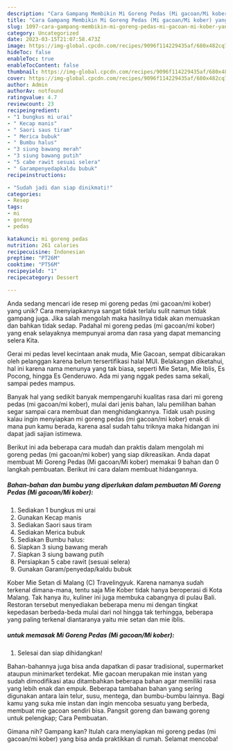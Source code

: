 ```yaml
---
description: "Cara Gampang Membikin Mi Goreng Pedas (Mi gacoan/Mi kober) yang Lezat Sekali"
title: "Cara Gampang Membikin Mi Goreng Pedas (Mi gacoan/Mi kober) yang Lezat Sekali"
slug: 1097-cara-gampang-membikin-mi-goreng-pedas-mi-gacoan-mi-kober-yang-lezat-sekali
category: Uncategorized
date: 2023-03-15T21:07:58.473Z
image: https://img-global.cpcdn.com/recipes/9096f114229435af/680x482cq70/mi-goreng-pedas-mi-gacoanmi-kober-foto-resep-utama.jpg
hideToc: false
enableToc: true
enableTocContent: false
thumbnail: https://img-global.cpcdn.com/recipes/9096f114229435af/680x482cq70/mi-goreng-pedas-mi-gacoanmi-kober-foto-resep-utama.jpg
cover: https://img-global.cpcdn.com/recipes/9096f114229435af/680x482cq70/mi-goreng-pedas-mi-gacoanmi-kober-foto-resep-utama.jpg
author: Admin
authorAv: notfound
ratingvalue: 4.7
reviewcount: 23
recipeingredient:
- "1 bungkus mi urai"
- " Kecap manis"
- " Saori saus tiram"
- " Merica bubuk"
- " Bumbu halus"
- "3 siung bawang merah"
- "3 siung bawang putih"
- "5 cabe rawit sesuai selera"
- " Garampenyedapkaldu bubuk"
recipeinstructions:

- "Sudah jadi dan siap dinikmati!"
categories:
- Resep
tags:
- mi
- goreng
- pedas

katakunci: mi goreng pedas 
nutrition: 261 calories
recipecuisine: Indonesian
preptime: "PT26M"
cooktime: "PT56M"
recipeyield: "1"
recipecategory: Dessert

---
```





Anda sedang mencari ide resep mi goreng pedas (mi gacoan/mi kober) yang unik? Cara menyiapkannya sangat tidak terlalu sulit namun tidak gampang juga. Jika salah mengolah maka hasilnya tidak akan memuaskan dan bahkan tidak sedap. Padahal mi goreng pedas (mi gacoan/mi kober) yang enak selayaknya mempunyai aroma dan rasa yang dapat memancing selera Kita.





Gerai mi pedas level kecintaan anak muda, Mie Gacoan, sempat dibicarakan oleh pelanggan karena belum tersertifikasi halal MUI. Belakangan diketahui, hal ini karena nama menunya yang tak biasa, seperti Mie Setan, Mie Iblis, Es Pocong, hingga Es Genderuwo. Ada mi yang nggak pedes sama sekali, sampai pedes mampus.

Banyak hal yang sedikit banyak mempengaruhi kualitas rasa dari mi goreng pedas (mi gacoan/mi kober), mulai dari jenis bahan, lalu pemilihan bahan segar sampai cara membuat dan menghidangkannya. Tidak usah pusing kalau ingin menyiapkan mi goreng pedas (mi gacoan/mi kober) enak di mana pun kamu berada, karena asal sudah tahu triknya maka hidangan ini dapat jadi sajian istimewa.






Berikut ini ada beberapa cara mudah dan praktis dalam mengolah mi goreng pedas (mi gacoan/mi kober) yang siap dikreasikan. Anda dapat membuat Mi Goreng Pedas (Mi gacoan/Mi kober) memakai 9 bahan dan 0 langkah pembuatan. Berikut ini cara dalam membuat hidangannya.

<!--inarticleads1-->

##### Bahan-bahan dan bumbu yang diperlukan dalam pembuatan Mi Goreng Pedas (Mi gacoan/Mi kober):

1. Sediakan 1 bungkus mi urai
1. Gunakan  Kecap manis
1. Sediakan  Saori saus tiram
1. Sediakan  Merica bubuk
1. Sediakan  Bumbu halus:
1. Siapkan 3 siung bawang merah
1. Siapkan 3 siung bawang putih
1. Persiapkan 5 cabe rawit (sesuai selera)
1. Gunakan  Garam/penyedap/kaldu bubuk


Kober Mie Setan di Malang (C) Travelingyuk. Karena namanya sudah terkenal dimana-mana, tentu saja Mie Kober tidak hanya beroperasi di Kota Malang. Tak hanya itu, kuliner ini juga membuka cabangnya di pulau Bali. Restoran tersebut menyediakan beberapa menu mi dengan tingkat kepedasan berbeda-beda mulai dari nol hingga tak terhingga, beberapa yang paling terkenal diantaranya yaitu mie setan dan mie iblis. 

<!--inarticleads2-->

#####  untuk memasak Mi Goreng Pedas (Mi gacoan/Mi kober):


1. Selesai dan siap dihidangkan!

Bahan-bahannya juga bisa anda dapatkan di pasar tradisional, supermarket ataupun minimarket terdekat. Mie gacoan merupakan mie instan yang sudah dimodifikasi atau ditambahkan beberapa bahan agar memiliki rasa yang lebih enak dan empuk. Beberapa tambahan bahan yang sering digunakan antara lain telur, susu, mentega, dan bumbu-bumbu lainnya. Bagi kamu yang suka mie instan dan ingin mencoba sesuatu yang berbeda, membuat mie gacoan sendiri bisa. Pangsit goreng dan bawang goreng untuk pelengkap; Cara Pembuatan. 

Gimana nih? Gampang kan? Itulah cara menyiapkan mi goreng pedas (mi gacoan/mi kober) yang bisa anda praktikkan di rumah. Selamat mencoba!
